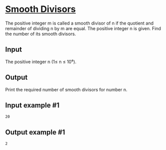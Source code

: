 # [Smooth Divisors](https://www.e-olymp.com/en/problems/446)
The positive integer m is called a smooth divisor of n if the quotient and remainder of dividing n by m are equal. The positive integer n is given. Find the number of its smooth divisors.

## Input
The positive integer n (1≤ n ≤ 10⁶).

## Output
Print the required number of smooth divisors for number n.

## Input example #1
```
20
```

## Output example #1
```
2
```
